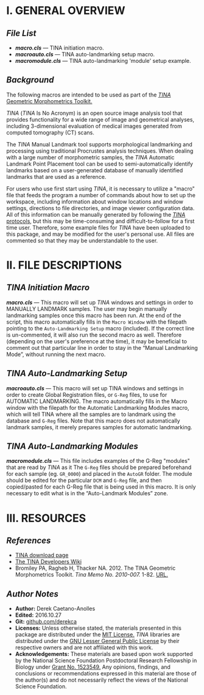 # I. GENERAL OVERVIEW

## *File List*

- ***macro.cls*** — TINA initiation macro.
- ***macroauto.cls*** — TINA auto-landmarking setup macro.
- ***macromodule.cls*** — TINA auto-landmarking 'module' setup example.

## *Background*
The following macros are intended to be used as part of the [*TINA* Geometric Morphometrics Toolkit.](http://www.tina-vision.net/) 

*TINA* (*TINA* Is No Acronym) is an open source image analysis tool that provides functionality for a wide range of image and geometrical analyses, including 3-dimensional evaluation of medical images generated from computed tomography (CT) scans.

The *TINA* Manual Landmark tool supports morphological landmarking and processing using traditional Procrustes analysis techniques. When dealing with a large number of morphometric samples, the *TINA* Automatic Landmark Point Placement tool can be used to semi-automatically identify landmarks based on a user-generated database of manually identified landmarks that are used as a reference.

For users who use first start using *TINA*, it is necessary to utilize a "macro" file that feeds the program a number of commands about how to set up the workspace, including information about window locations and window settings, directions to file directories, and image viewer configuration data. All of this information can be manually generated by following the [*TINA* protocols,](http://www.tina-vision.net/docs/memos/2010-007.pdf) but this may be time-consuming and difficult-to-follow for a first time user. Therefore, some example files for *TINA* have been uploaded to this package, and may be modified for the user's personal use. All files are commented so that they may be understandable to the user.




# II. FILE DESCRIPTIONS

## *TINA Initiation Macro*

***macro.cls*** — This macro will set up *TINA* windows and settings in order to MANUALLY LANDMARK samples. The user may begin manually landmarking samples once this macro has been run. At the end of the script, this macro automatically fills in the `Macro Window` with the filepath pointing to the `Auto-Landmarking Setup` macro (included). If the correct line is un-commented, it will also run the second macro as well. Therefore (depending on the user's preference at the time), it may be beneficial to comment out that particular line in order to stay in the “Manual Landmarking Mode”, without running the next macro.

## *TINA Auto-Landmarking Setup*

***macroauto.cls*** — This macro will set up TINA windows and settings in order to create Global Registration files, or `G-Reg` files, to use for AUTOMATIC LANDMARKING. The macro automatically fills in the Macro window with the filepath for the Automatic Landmarking Modules macro, which will tell TINA where all the samples are to landmark using the database and `G-Reg` files. Note that this macro does not automatically landmark samples, it merely prepares samples for automatic landmarking.

## *TINA Auto-Landmarking Modules*

***macromodule.cls*** — This file includes examples of the G-Reg "modules" that are read by *TINA* as it 
The `G-Reg` files should be prepared beforehand for each sample (eg. `GR_0000`) and placed in the `AutoGR` folder. The module should be edited for the particular `DCM` and `G-Reg` file, and then copied/pasted for each G-Reg file that is being used in this macro. It is only necessary to edit what is in the “Auto-Landmark Modules” zone.




# III. RESOURCES

## *References*

- [TINA download page](http://www.tina-vision.net/software.php)
- [The TINA Developers Wiki](http://developer.tina-vision.net/wiki/index.php)
- Bromiley PA, Ragheb H, Thacker NA. 2012. The TINA Geometric Morphometrics Toolkit. *Tina Memo No. 2010-007.* 1-82. [URL.](http://www.tina-vision.net/docs/memos/2010-007.pdf)

## *Author Notes*

- **Author:** Derek Caetano-Anolles
- **Edited:** 2016.10.27
- **Git:** [github.com/derekca](https://github.com/derekca)
- **Licenses:** Unless otherwise stated, the materials presented in this package are distributed under the [MIT License.](https://opensource.org/licenses/MIT) *TINA* libraries are distributed under the [GNU Lesser General Public License](https://www.gnu.org/licenses/lgpl.html) by their respective owners and are not affiliated with this work.
- **Acknowledgements:** These materials are based upon work supported by the National Science Foundation Postdoctoral Research Fellowship in Biology under [Grant No. 1523549.](https://www.nsf.gov/awardsearch/showAward?AWD_ID=1523549) Any opinions, findings, and conclusions or recommendations expressed in this material are those of the author(s) and do not necessarily reflect the views of the National Science Foundation.



